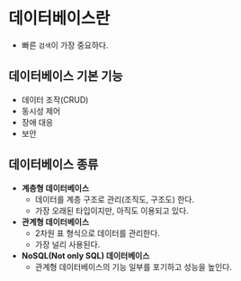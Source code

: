# 데이터베이스란
- 빠른 `검색`이 가장 중요하다.

## 데이터베이스 기본 기능
- 데이터 조작(CRUD)
- 동시성 제어
- 장애 대응
- 보안

## 데이터베이스 종류
- **계층형 데이터베이스**
  - 데이터를 계층 구조로 관리(조직도, 구조도) 한다.
  - 가장 오래된 타입이지만, 아직도 이용되고 있다.
- **관계형 데이터베이스**
  - 2차원 표 형식으로 데이터를 관리한다.
  - 가장 널리 사용된다.
- **NoSQL(Not only SQL) 데이터베이스**
  - 관계형 데이터베이스의 기능 일부를 포기하고 성능을 높인다.
